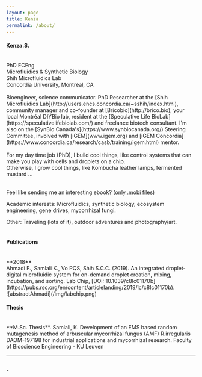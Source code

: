 ```yaml
---
layout: page
title: Kenza
permalink: /about/
---
```


<h4>Kenza.S.</h4>
<br>
PhD ECEng<br>
Microfluidics & Synthetic Biology <br>
Shih Microfluidics Lab <br>
Concordia University, Montréal, CA
<br>
<br>
Bioengineer, science communicator.
PhD Researcher at the [Shih Microfluidics Lab](http://users.encs.concordia.ca/~sshih/index.html), community manager and co-founder at [Bricobio](http://brico.bio), your local Montréal DIYBio lab, resident at the [Speculative Life BioLab](https://speculativelifebiolab.com/) and freelance biotech consultant. I'm also on the [SynBio Canada's](https://www.synbiocanada.org/) Steering Committee, involved with [iGEM](www.igem.org) and [iGEM Concordia](https://www.concordia.ca/research/casb/training/igem.html) mentor.
<br>
<br>
For my day time job (PhD), I build cool things, like control systems that can make you play with cells and droplets on a chip.
<br>
Otherwise, I grow cool things, like Kombucha leather lamps, fermented mustard ...
<br>
<br>

Feel like sending me an interesting ebook? [(only .mobi files)](mailto:kenzareads@kindle.com)
<br>

Academic interests: Microfluidics, synthetic biology, ecosystem engineering, gene drives, mycorrhizal fungi.
<br>

Other: Traveling (lots of it), outdoor adventures and photography/art.
<br>
<br>
<h4>Publications</h4>
<br>
**2018**
<br>
Ahmadi F., Samlali K., Vo PQS, Shih S.C.C. (2019). An integrated droplet-digital microfluidic system for on-demand droplet creation, mixing, incubation, and sorting. Lab Chip, [DOI: 10.1039/c8lc01170b](https://pubs.rsc.org/en/content/articlelanding/2019/lc/c8lc01170b).
<br>
![abstractAhmadi](/img/labchip.png)
<br>
<h4>Thesis</h4>
<br>
**M.Sc. Thesis**. Samlali, K. Development of an EMS based random mutagenesis method of arbuscular mycorrhizal fungus (AMF) R.irregularis DAOM-197198 for industrial applications and mycorrhizal research. Faculty of Bioscience Engineering - KU Leuven
<hr/>
<br/>
<span class="contacticon center">
	<a href="https://twitter.com/kenzasaml" target="blank"><i class="fa fa-twitter fa-fw"></i></a>
	<a href="mailto:kenza@brico.bio" target="blank"><i class="fa fa-envelope-o fa-fw fa--1x"></i></a>
	<a href="https://linkedin.com/in/kenzasamlali" target="blank"><i class="fa fa-linkedin-square" aria-hidden="true"></i></a>
</span>
<div class="col three caption">
	-
</div>
